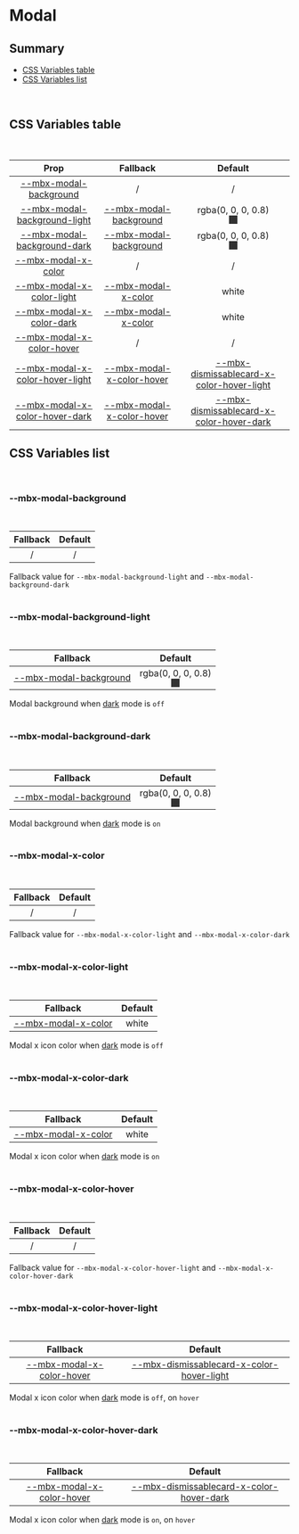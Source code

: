 # Modal

## Summary

- [CSS Variables table](#css-variables-table)
- [CSS Variables list](#css-variables-list)

<br>

## CSS Variables table

<br>

| <div style='text-align:center;margin:auto;'>Prop</div>                                                                | <div style='text-align:center;margin:auto;'>Fallback</div>                                                | <div style='text-align:center;margin:auto;'>Default</div>                                                                                                                                                                                                             |
| --------------------------------------------------------------------------------------------------------------------- | --------------------------------------------------------------------------------------------------------- | --------------------------------------------------------------------------------------------------------------------------------------------------------------------------------------------------------------------------------------------------------------------- |
| <div style='text-align:center;margin:auto;'>[--mbx-modal-background](#--mbx-modal-background)</div>                   | <div style='text-align:center;margin:auto;'>/</div>                                                       | <div style='text-align:center;margin:auto;'>/</div>                                                                                                                                                                                                                   |
| <div style='text-align:center;margin:auto;'>[--mbx-modal-background-light](#--mbx-modal-background-light)</div>       | <div style='text-align:center;margin:auto;'>[--mbx-modal-background](#--mbx-modal-background)</div>       | <div style='text-align:center;margin:auto;'><div><div style='text-align:center;margin-auto;'>rgba(0, 0, 0, 0.8)</div><div style='text-align:center;margin-auto;'><div style='background:rgba(0, 0, 0, 0.8);margin:auto; width:15px; height:15px;'/></div></div></div> |
| <div style='text-align:center;margin:auto;'>[--mbx-modal-background-dark](#--mbx-modal-background-dark)</div>         | <div style='text-align:center;margin:auto;'>[--mbx-modal-background](#--mbx-modal-background)</div>       | <div style='text-align:center;margin:auto;'><div><div style='text-align:center;margin-auto;'>rgba(0, 0, 0, 0.8)</div><div style='text-align:center;margin-auto;'><div style='background:rgba(0, 0, 0, 0.8);margin:auto; width:15px; height:15px;'/></div></div></div> |
| <div style='text-align:center;margin:auto;'>[--mbx-modal-x-color](#--mbx-modal-x-color)</div>                         | <div style='text-align:center;margin:auto;'>/</div>                                                       | <div style='text-align:center;margin:auto;'>/</div>                                                                                                                                                                                                                   |
| <div style='text-align:center;margin:auto;'>[--mbx-modal-x-color-light](#--mbx-modal-x-color-light)</div>             | <div style='text-align:center;margin:auto;'>[--mbx-modal-x-color](#--mbx-modal-x-color)</div>             | <div style='text-align:center;margin:auto;'>white</div>                                                                                                                                                                                                               |
| <div style='text-align:center;margin:auto;'>[--mbx-modal-x-color-dark](#--mbx-modal-x-color-dark)</div>               | <div style='text-align:center;margin:auto;'>[--mbx-modal-x-color](#--mbx-modal-x-color)</div>             | <div style='text-align:center;margin:auto;'>white</div>                                                                                                                                                                                                               |
| <div style='text-align:center;margin:auto;'>[--mbx-modal-x-color-hover](#--mbx-modal-x-color-hover)</div>             | <div style='text-align:center;margin:auto;'>/</div>                                                       | <div style='text-align:center;margin:auto;'>/</div>                                                                                                                                                                                                                   |
| <div style='text-align:center;margin:auto;'>[--mbx-modal-x-color-hover-light](#--mbx-modal-x-color-hover-light)</div> | <div style='text-align:center;margin:auto;'>[--mbx-modal-x-color-hover](#--mbx-modal-x-color-hover)</div> | <div style='text-align:center;margin:auto;'>[--mbx-dismissablecard-x-color-hover-light](../../molecules/DismissableCard/css-vars.md#--mbx-dismissablecard-x-color-hover-light)</div>                                                                                  |
| <div style='text-align:center;margin:auto;'>[--mbx-modal-x-color-hover-dark](#--mbx-modal-x-color-hover-dark)</div>   | <div style='text-align:center;margin:auto;'>[--mbx-modal-x-color-hover](#--mbx-modal-x-color-hover)</div> | <div style='text-align:center;margin:auto;'>[--mbx-dismissablecard-x-color-hover-dark](../../molecules/DismissableCard/css-vars.md#--mbx-dismissablecard-x-color-hover-dark)</div>                                                                                    |

## CSS Variables list

<br>

### --mbx-modal-background

<br>

| <div style='text-align:center;margin:auto;'>Fallback</div> | <div style='text-align:center;margin:auto;'>Default</div> |
| ---------------------------------------------------------- | --------------------------------------------------------- |
| <div style='text-align:center;margin:auto;'>/</div>        | <div style='text-align:center;margin:auto;'>/</div>       |

Fallback value for `--mbx-modal-background-light` and `--mbx-modal-background-dark`<br><br>

### --mbx-modal-background-light

<br>

| <div style='text-align:center;margin:auto;'>Fallback</div>                                          | <div style='text-align:center;margin:auto;'>Default</div>                                                                                                                                                                                                             |
| --------------------------------------------------------------------------------------------------- | --------------------------------------------------------------------------------------------------------------------------------------------------------------------------------------------------------------------------------------------------------------------- |
| <div style='text-align:center;margin:auto;'>[--mbx-modal-background](#--mbx-modal-background)</div> | <div style='text-align:center;margin:auto;'><div><div style='text-align:center;margin-auto;'>rgba(0, 0, 0, 0.8)</div><div style='text-align:center;margin-auto;'><div style='background:rgba(0, 0, 0, 0.8);margin:auto; width:15px; height:15px;'/></div></div></div> |

Modal background when [dark](../../global/props.md#dark) mode is `off`<br><br>

### --mbx-modal-background-dark

<br>

| <div style='text-align:center;margin:auto;'>Fallback</div>                                          | <div style='text-align:center;margin:auto;'>Default</div>                                                                                                                                                                                                             |
| --------------------------------------------------------------------------------------------------- | --------------------------------------------------------------------------------------------------------------------------------------------------------------------------------------------------------------------------------------------------------------------- |
| <div style='text-align:center;margin:auto;'>[--mbx-modal-background](#--mbx-modal-background)</div> | <div style='text-align:center;margin:auto;'><div><div style='text-align:center;margin-auto;'>rgba(0, 0, 0, 0.8)</div><div style='text-align:center;margin-auto;'><div style='background:rgba(0, 0, 0, 0.8);margin:auto; width:15px; height:15px;'/></div></div></div> |

Modal background when [dark](../../global/props.md#dark) mode is `on`<br><br>

### --mbx-modal-x-color

<br>

| <div style='text-align:center;margin:auto;'>Fallback</div> | <div style='text-align:center;margin:auto;'>Default</div> |
| ---------------------------------------------------------- | --------------------------------------------------------- |
| <div style='text-align:center;margin:auto;'>/</div>        | <div style='text-align:center;margin:auto;'>/</div>       |

Fallback value for `--mbx-modal-x-color-light` and `--mbx-modal-x-color-dark`<br><br>

### --mbx-modal-x-color-light

<br>

| <div style='text-align:center;margin:auto;'>Fallback</div>                                    | <div style='text-align:center;margin:auto;'>Default</div> |
| --------------------------------------------------------------------------------------------- | --------------------------------------------------------- |
| <div style='text-align:center;margin:auto;'>[--mbx-modal-x-color](#--mbx-modal-x-color)</div> | <div style='text-align:center;margin:auto;'>white</div>   |

Modal x icon color when [dark](../../global/props.md#dark) mode is `off`<br><br>

### --mbx-modal-x-color-dark

<br>

| <div style='text-align:center;margin:auto;'>Fallback</div>                                    | <div style='text-align:center;margin:auto;'>Default</div> |
| --------------------------------------------------------------------------------------------- | --------------------------------------------------------- |
| <div style='text-align:center;margin:auto;'>[--mbx-modal-x-color](#--mbx-modal-x-color)</div> | <div style='text-align:center;margin:auto;'>white</div>   |

Modal x icon color when [dark](../../global/props.md#dark) mode is `on`<br><br>

### --mbx-modal-x-color-hover

<br>

| <div style='text-align:center;margin:auto;'>Fallback</div> | <div style='text-align:center;margin:auto;'>Default</div> |
| ---------------------------------------------------------- | --------------------------------------------------------- |
| <div style='text-align:center;margin:auto;'>/</div>        | <div style='text-align:center;margin:auto;'>/</div>       |

Fallback value for `--mbx-modal-x-color-hover-light` and `--mbx-modal-x-color-hover-dark`<br><br>

### --mbx-modal-x-color-hover-light

<br>

| <div style='text-align:center;margin:auto;'>Fallback</div>                                                | <div style='text-align:center;margin:auto;'>Default</div>                                                                                                                            |
| --------------------------------------------------------------------------------------------------------- | ------------------------------------------------------------------------------------------------------------------------------------------------------------------------------------ |
| <div style='text-align:center;margin:auto;'>[--mbx-modal-x-color-hover](#--mbx-modal-x-color-hover)</div> | <div style='text-align:center;margin:auto;'>[--mbx-dismissablecard-x-color-hover-light](../../molecules/DismissableCard/css-vars.md#--mbx-dismissablecard-x-color-hover-light)</div> |

Modal x icon color when [dark](../../global/props.md#dark) mode is `off`, on `hover`<br><br>

### --mbx-modal-x-color-hover-dark

<br>

| <div style='text-align:center;margin:auto;'>Fallback</div>                                                | <div style='text-align:center;margin:auto;'>Default</div>                                                                                                                          |
| --------------------------------------------------------------------------------------------------------- | ---------------------------------------------------------------------------------------------------------------------------------------------------------------------------------- |
| <div style='text-align:center;margin:auto;'>[--mbx-modal-x-color-hover](#--mbx-modal-x-color-hover)</div> | <div style='text-align:center;margin:auto;'>[--mbx-dismissablecard-x-color-hover-dark](../../molecules/DismissableCard/css-vars.md#--mbx-dismissablecard-x-color-hover-dark)</div> |

Modal x icon color when [dark](../../global/props.md#dark) mode is `on`, on `hover`<br><br>

